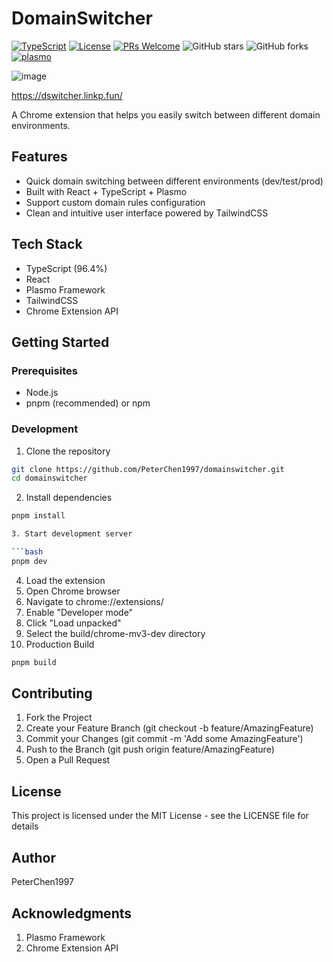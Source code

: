 

# DomainSwitcher

[![TypeScript](https://img.shields.io/badge/TypeScript-96.4%25-blue)](https://github.com/PeterChen1997/domainswitcher)
[![License](https://img.shields.io/badge/License-MIT-green.svg)](https://opensource.org/licenses/MIT)
[![PRs Welcome](https://img.shields.io/badge/PRs-welcome-brightgreen.svg)](https://github.com/PeterChen1997/domainswitcher/pulls)
![GitHub stars](https://img.shields.io/github/stars/PeterChen1997/domainswitcher)
![GitHub forks](https://img.shields.io/github/forks/PeterChen1997/domainswitcher)
[![plasmo](https://img.shields.io/badge/Built%20with-Plasmo-8E44AD.svg)](https://www.plasmo.com/)



![image](https://github.com/user-attachments/assets/6b62ecfc-2f40-4a60-b2ec-b2245082ae2e)

https://dswitcher.linkp.fun/

A Chrome extension that helps you easily switch between different domain environments.

## Features

- Quick domain switching between different environments (dev/test/prod)
- Built with React + TypeScript + Plasmo
- Support custom domain rules configuration
- Clean and intuitive user interface powered by TailwindCSS

## Tech Stack

- TypeScript (96.4%)
- React
- Plasmo Framework
- TailwindCSS
- Chrome Extension API

## Getting Started

### Prerequisites

- Node.js
- pnpm (recommended) or npm

### Development

1. Clone the repository
```bash
git clone https://github.com/PeterChen1997/domainswitcher.git
cd domainswitcher
```

2. Install dependencies

```bash
pnpm install

3. Start development server

```bash
pnpm dev
```

4. Load the extension
5. Open Chrome browser
6. Navigate to chrome://extensions/
7. Enable "Developer mode"
8. Click "Load unpacked"
9. Select the build/chrome-mv3-dev directory
10. Production Build

```bash
pnpm build
```

## Contributing

1. Fork the Project
2. Create your Feature Branch (git checkout -b feature/AmazingFeature)
3. Commit your Changes (git commit -m 'Add some AmazingFeature')
4. Push to the Branch (git push origin feature/AmazingFeature)
5. Open a Pull Request

## License
This project is licensed under the MIT License - see the LICENSE file for details

## Author
PeterChen1997

## Acknowledgments
1. Plasmo Framework
2. Chrome Extension API
